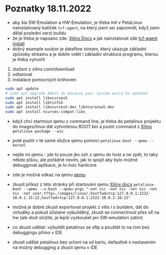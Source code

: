 # Poznatky 18.11.2022

- aby šla SW-Emulation a HW-Emulation, je třeba mít v PetaLinux nainstalovaný balíček `tcf-agent`, na který jsem asi zapomněl, když jsem dělal poslední verzi buildu
- že je třeba je napsáno zde: [Xilinx Docs](https://docs.xilinx.com/r/en-US/ug1400-vitis-embedded/Editing-FSBL/PMUFW-Settings) a jak nainstalovat zde [tcf-agent install](https://docs.xilinx.com/r/en-US/ug1144-petalinux-tools-reference-guide/Prerequisites?tocId=lUp5ZKNlB1mrUg2o_GDr7g)
- dobrý example soubor je dataflow stream, který ukazuje základní způsoby streamu a je dobře vidět i základní struktura programu, kterou je třeba vytvořit

1. stažení z xilinx.com/download
2. odtarovat
3. instalace pomocných knihoven

```bash
sudo apt update
# sudo apt upgrade #dont do because your system would be updated
sudo apt install libncurses5
sudo apt install libtinfo5
sudo apt install libncurses5-dev libncursesw5-dev
sudo apt install ncurses-compat-libs
```

- když chci startnout qemu z command line, je třeba do petalinux projektu do images/linux dát vytvořenou BOOT.bin a pustit command z [Xilinx](https://docs.xilinx.com/v/u/2020.1-English/ug1144-petalinux-tools-reference-guide#page=79#page=79#page=79#page=79)
  `petalinux-package --wic`
- poté pustit v té samé složce qemu pomocí `petalinux-boot --qemu --kernel`

- nejde mi qemu - jde to pouze jko ssh z qemu do host a ne zpět, to taky někde píšou, ale pořádně nevím, jak to spojit aby bylo možné debuggovat aplikace, je to moc hardcore
- zde je možná odkaz na qemu [qemu](https://wiki.qemu.org/Documentation/Networking)
- zkusit příkaz z této stránky při startování qemu [Xilinx docs](https://support.xilinx.com/s/question/0D52E00006hpj2ASAQ/linux-image-running-in-qemu-can-not-connect-to-builtin-tftp-server?language=en_US) `petalinux-boot --qemu --u-boot --qemu-args "-net nic -net nic -net nic -net nic -net user,tftp=./images/linux/,hostfwd=tcp:127.0.0.1:2222-10.0.2.15:22,hostfwd=tcp:127.0.0.1:2322-10.0.2.16:22"`
- možná je dobré zkusit exportovat projekt z vitis i s buildem, dát do virtuálky a pokud zůstane vybuilděný, zkusit se connectnout přes síť na hw
  (ale dost složité, je lepší vyzkoušet jen SW-emulation zatím)

- co zkusit udělat: vybuildit petalinux se sftp a pouštět to na tom bez debuggingu přímo v IDE
- zkusit udělat petalinux bez určení na sd kartu, defaultně s nastavením na možný debugging a zkusit qemu v IDE
